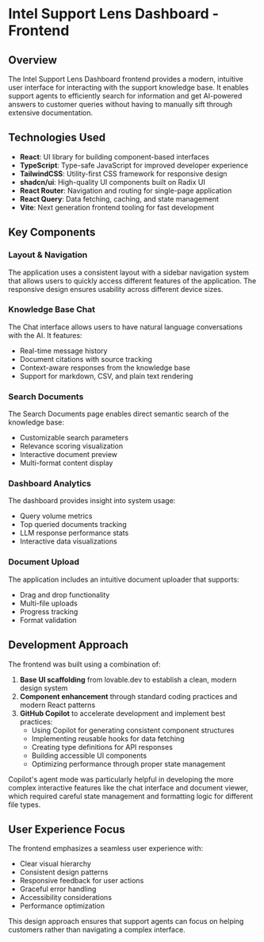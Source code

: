 # Intel Support Lens Dashboard - Frontend

## Overview

The Intel Support Lens Dashboard frontend provides a modern, intuitive user interface for interacting with the support knowledge base. It enables support agents to efficiently search for information and get AI-powered answers to customer queries without having to manually sift through extensive documentation.

## Technologies Used

- **React**: UI library for building component-based interfaces
- **TypeScript**: Type-safe JavaScript for improved developer experience
- **TailwindCSS**: Utility-first CSS framework for responsive design
- **shadcn/ui**: High-quality UI components built on Radix UI
- **React Router**: Navigation and routing for single-page application
- **React Query**: Data fetching, caching, and state management
- **Vite**: Next generation frontend tooling for fast development

## Key Components

### Layout & Navigation

The application uses a consistent layout with a sidebar navigation system that allows users to quickly access different features of the application. The responsive design ensures usability across different device sizes.

### Knowledge Base Chat

The Chat interface allows users to have natural language conversations with the AI. It features:

- Real-time message history
- Document citations with source tracking
- Context-aware responses from the knowledge base
- Support for markdown, CSV, and plain text rendering

### Search Documents

The Search Documents page enables direct semantic search of the knowledge base:

- Customizable search parameters
- Relevance scoring visualization
- Interactive document preview
- Multi-format content display

### Dashboard Analytics

The dashboard provides insight into system usage:

- Query volume metrics
- Top queried documents tracking
- LLM response performance stats
- Interactive data visualizations

### Document Upload

The application includes an intuitive document uploader that supports:

- Drag and drop functionality
- Multi-file uploads
- Progress tracking
- Format validation

## Development Approach

The frontend was built using a combination of:

1. **Base UI scaffolding** from lovable.dev to establish a clean, modern design system
2. **Component enhancement** through standard coding practices and modern React patterns
3. **GitHub Copilot** to accelerate development and implement best practices:
   - Using Copilot for generating consistent component structures
   - Implementing reusable hooks for data fetching
   - Creating type definitions for API responses
   - Building accessible UI components
   - Optimizing performance through proper state management

Copilot's agent mode was particularly helpful in developing the more complex interactive features like the chat interface and document viewer, which required careful state management and formatting logic for different file types.

## User Experience Focus

The frontend emphasizes a seamless user experience with:

- Clear visual hierarchy
- Consistent design patterns
- Responsive feedback for user actions
- Graceful error handling
- Accessibility considerations
- Performance optimization

This design approach ensures that support agents can focus on helping customers rather than navigating a complex interface.
